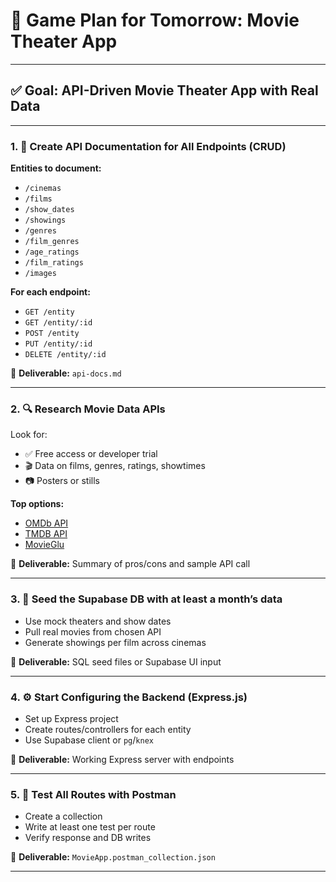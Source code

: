 # 🎯 Game Plan for Tomorrow: Movie Theater App

---

## ✅ Goal: API-Driven Movie Theater App with Real Data

---

### 1. 📝 Create API Documentation for All Endpoints (CRUD)

**Entities to document:**
- `/cinemas`
- `/films`
- `/show_dates`
- `/showings`
- `/genres`
- `/film_genres`
- `/age_ratings`
- `/film_ratings`
- `/images`

**For each endpoint:**
- `GET /entity`
- `GET /entity/:id`
- `POST /entity`
- `PUT /entity/:id`
- `DELETE /entity/:id`

📁 **Deliverable:** `api-docs.md`

---

### 2. 🔍 Research Movie Data APIs

Look for:
- ✅ Free access or developer trial
- 🎬 Data on films, genres, ratings, showtimes
- 📷 Posters or stills

**Top options:**
- [OMDb API](https://www.omdbapi.com/)
- [TMDB API](https://www.themoviedb.org/documentation/api)
- [MovieGlu](https://developer.movieglu.com/)

📁 **Deliverable:** Summary of pros/cons and sample API call

---

### 3. 🧠 Seed the Supabase DB with at least a month’s data

- Use mock theaters and show dates
- Pull real movies from chosen API
- Generate showings per film across cinemas

📁 **Deliverable:** SQL seed files or Supabase UI input

---

### 4. ⚙️ Start Configuring the Backend (Express.js)

- Set up Express project
- Create routes/controllers for each entity
- Use Supabase client or `pg`/`knex`

📁 **Deliverable:** Working Express server with endpoints

---

### 5. 🔬 Test All Routes with Postman

- Create a collection
- Write at least one test per route
- Verify response and DB writes

📁 **Deliverable:** `MovieApp.postman_collection.json`

---
